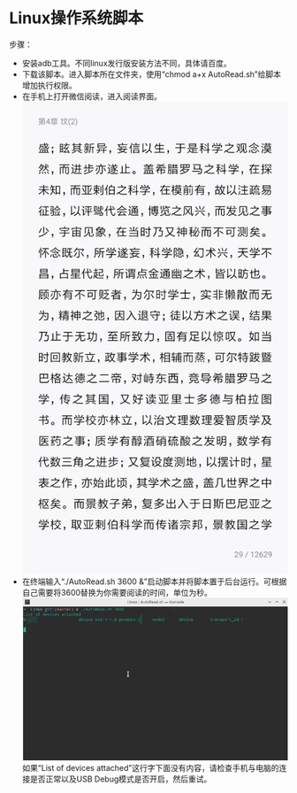 # Linux操作系统脚本

步骤：
* 安装adb工具。不同linux发行版安装方法不同，具体请百度。
* 下载该脚本。进入脚本所在文件夹，使用“chmod a+x  AutoRead.sh”给脚本增加执行权限。
*  在手机上打开微信阅读，进入阅读界面。
![avatar](pics/WeRead.png)
* 在终端输入“./AutoRead.sh 3600 &”启动脚本并将脚本置于后台运行。可根据自己需要将3600替换为你需要阅读的时间，单位为秒。
![avatar](pics/running.png)
如果“List of devices attached”这行字下面没有内容，请检查手机与电脑的连接是否正常以及USB Debug模式是否开启，然后重试。